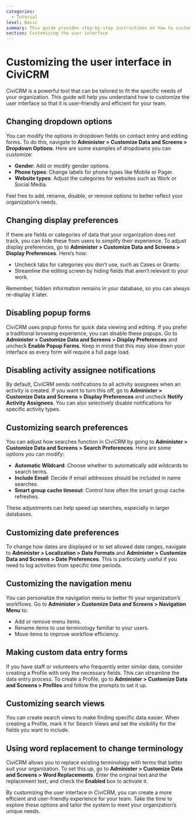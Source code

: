 ```yaml
---
categories:
  - Tutorial
level: Basic
summary: This guide provides step-by-step instructions on how to customize the user interface in CiviCRM to better suit the needs of your organization and its users.
section: Customizing the user interface
---
```


# Customizing the user interface in CiviCRM

CiviCRM is a powerful tool that can be tailored to fit the specific needs of your organization. This guide will help you understand how to customize the user interface so that it is user-friendly and efficient for your team. 

## Changing dropdown options

You can modify the options in dropdown fields on contact entry and editing forms. To do this, navigate to **Administer > Customize Data and Screens > Dropdown Options**. Here are some examples of dropdowns you can customize:

- **Gender**: Add or modify gender options.
- **Phone types**: Change labels for phone types like Mobile or Pager.
- **Website types**: Adjust the categories for websites such as Work or Social Media.

Feel free to add, rename, disable, or remove options to better reflect your organization’s needs.

## Changing display preferences

If there are fields or categories of data that your organization does not track, you can hide these from users to simplify their experience. To adjust display preferences, go to **Administer > Customize Data and Screens > Display Preferences**. Here’s how:

- Uncheck tabs for categories you don’t use, such as Cases or Grants.
- Streamline the editing screen by hiding fields that aren’t relevant to your work.

Remember, hidden information remains in your database, so you can always re-display it later.

## Disabling popup forms

CiviCRM uses popup forms for quick data viewing and editing. If you prefer a traditional browsing experience, you can disable these popups. Go to **Administer > Customize Data and Screens > Display Preferences** and uncheck **Enable Popup Forms**. Keep in mind that this may slow down your interface as every form will require a full page load.

## Disabling activity assignee notifications

By default, CiviCRM sends notifications to all activity assignees when an activity is created. If you want to turn this off, go to **Administer > Customize Data and Screens > Display Preferences** and uncheck **Notify Activity Assignees**. You can also selectively disable notifications for specific activity types.

## Customizing search preferences

You can adjust how searches function in CiviCRM by going to **Administer > Customize Data and Screens > Search Preferences**. Here are some options you can modify:

- **Automatic Wildcard**: Choose whether to automatically add wildcards to search terms.
- **Include Email**: Decide if email addresses should be included in name searches.
- **Smart group cache timeout**: Control how often the smart group cache refreshes.

These adjustments can help speed up searches, especially in larger databases.

## Customizing date preferences

To change how dates are displayed or to set allowed date ranges, navigate to **Administer > Localization > Date Formats** and **Administer > Customize Data and Screens > Date Preferences**. This is particularly useful if you need to log activities from specific time periods.

## Customizing the navigation menu

You can personalize the navigation menu to better fit your organization’s workflows. Go to **Administer > Customize Data and Screens > Navigation Menu** to:

- Add or remove menu items.
- Rename items to use terminology familiar to your users.
- Move items to improve workflow efficiency.

## Making custom data entry forms

If you have staff or volunteers who frequently enter similar data, consider creating a Profile with only the necessary fields. This can streamline the data entry process. To create a Profile, go to **Administer > Customize Data and Screens > Profiles** and follow the prompts to set it up.

## Customizing search views

You can create search views to make finding specific data easier. When creating a Profile, mark it for Search Views and set the visibility for the fields you want to include. 

## Using word replacement to change terminology

CiviCRM allows you to replace existing terminology with terms that better suit your organization. To set this up, go to **Administer > Customize Data and Screens > Word Replacements**. Enter the original text and the replacement text, and check the **Enabled** box to activate it.

By customizing the user interface in CiviCRM, you can create a more efficient and user-friendly experience for your team. Take the time to explore these options and tailor the system to meet your organization’s unique needs.
